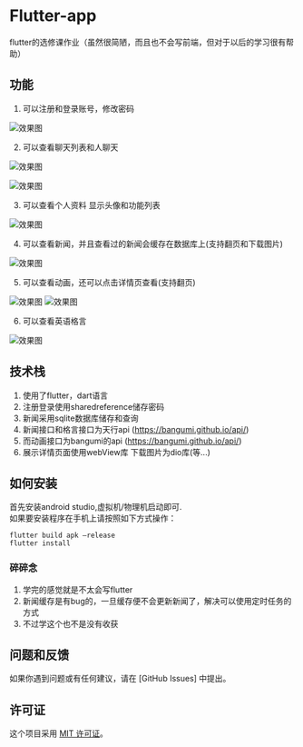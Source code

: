 # Flutter-app

flutter的选修课作业（虽然很简陋，而且也不会写前端，但对于以后的学习很有帮助）

## 功能

1. 可以注册和登录账号，修改密码

![效果图](srcimg/1.png)

2. 可以查看聊天列表和人聊天

![效果图](srcimg/3.png) 

![效果图](srcimg/5.png)

3. 可以查看个人资料 显示头像和功能列表

![效果图](srcimg/4.png)

4. 可以查看新闻，并且查看过的新闻会缓存在数据库上(支持翻页和下载图片)

![效果图](srcimg/6.png)

5. 可以查看动画，还可以点击详情页查看(支持翻页)

![效果图](srcimg/7.png)  ![效果图](srcimg/8.png)

6. 可以查看英语格言

![效果图](srcimg/9.png)

## 技术栈

1. 使用了flutter，dart语言
2. 注册登录使用sharedreference储存密码
3. 新闻采用sqlite数据库储存和查询
4. 新闻接口和格言接口为天行api (https://bangumi.github.io/api/)
5. 而动画接口为bangumi的api  (https://bangumi.github.io/api/)
6. 展示详情页面使用webView库 下载图片为dio库(等...)


## 如何安装

首先安装android studio,虚拟机/物理机启动即可.  
如果要安装程序在手机上请按照如下方式操作：
```
flutter build apk –release
flutter install
```

### 碎碎念

1. 学完的感觉就是不太会写flutter
2. 新闻缓存是有bug的，一旦缓存便不会更新新闻了，解决可以使用定时任务的方式
3. 不过学这个也不是没有收获

## 问题和反馈

如果你遇到问题或有任何建议，请在 [GitHub Issues] 中提出。

## 许可证

这个项目采用 [MIT 许可证](LICENSE)。

